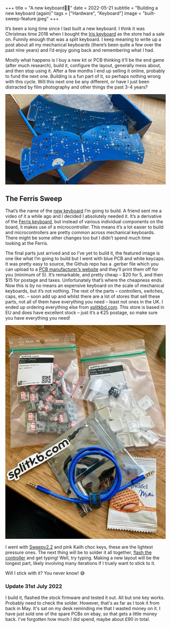 +++
title =  "A new keyboard🧹🦀"
date =  2022-05-21
subtitle =  "Building a new keyboard (again)"
tags =  ["Hardware", "Keyboard"]
image = "built-sweep-feature.jpeg"
+++

It’s been a long time since I last built a new keyboard. I think it was Christmas time 2018 when I bought the [Iris keyboard](https://keeb.io/products/iris-keyboard-split-ergonomic-keyboard) as the store had a sale on. Funnily enough that was a split keyboard. I keep meaning to write up a post about all my mechanical keyboards  (there’s been quite a few over the past nine years) and I’d enjoy going  back and remembering what I had.

Mostly what happens is I buy a  new kit or PCB thinking it’ll be the end game (after much research),  build it, configure the layout, generally mess about, and then stop  using it. After a few months I end up selling it online, probably to  fund the next one. Building is a fun part of it, so perhaps nothing  wrong with this cycle. Will this next one be any different, or have I  just been distracted by film photography and other things the past 3-4  years?

![Five blue PCBs](ferris-pcb.jpeg "Five blue PCBs")

## The Ferris Sweep

That’s the name of the [new keyboard](https://github.com/davidphilipbarr/Sweep) I’m going to build. A friend sent me a video of it a while ago and I decided I absolutely needed it. It’s a derivative of the [Ferris keyboard](https://github.com/pierrechevalier83/ferris), but instead of various individual components on the board, it makes use of a microcontroller. This means it’s a lot easier to build and  microcontrollers are pretty common across mechanical keyboards. There  might be some other changes too but I didn’t spend much time looking at  the Ferris.

The final parts just arrived and so I’ve yet to build  it, the featured image is one like what I’m going to build but I went  with blue PCB and white keycaps. It was pretty easy to source, the  Github repo has a .gerber file which you can upload to a [PCB manufacturer’s website](https://jlcpcb.com/) and they’ll print them off for you (minimum of 5). It’s remarkable, and pretty cheap – $20 for 5, and then $15 for postage and taxes.  Unfortunately that’s where the cheapness ends. Now this is by no means  an expensive keyboard on the scale of mechanical keyboards, but it’s not nothing. The rest of the parts – controllers, switches, caps, etc. –  soon add up and whilst there are a lot of stores that sell these parts,  not all of them have everything you need – least not ones in the UK. I  ended up ordering everything else from [splitkbd.com](https://splitkb.com/). This store is based in EU and does have excellent stock – just it’s a €25 postage, so make sure you have everything you need!

![Everything else you need](ferris-parts.jpeg "Everything else you need")

I went with [Sweepv2.2](https://github.com/davidphilipbarr/Sweep/tree/main/Sweepv2.2) and pink Kailh choc keys, these are the lightest pressure ones. The next thing will be to solder it all together, [flash the controller](https://docs.qmk.fm/#/) and get typing! Well, try typing. Making a new layout will be the  longest part, likely involving many iterations if I truely want to stick to it.

Will I stick with it? You never know! 😅

### Update 31st July 2022

I build it, flashed the stock firmware and tested it out. All but one key works. Probably need to check the solder. However, that's as far as I  took it from back in May. It's sat on my desk reminding me that I wasted money on it. I have just sold one of the spare PCBs on ebay, so that  gets a little money back. I've forgotten how much I did spend, maybe  about £90 in total.
